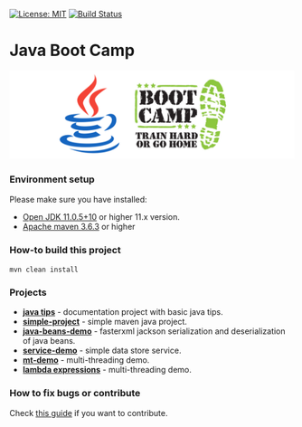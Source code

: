 [![License: MIT](https://img.shields.io/badge/License-MIT-yellow.svg)](https://opensource.org/licenses/MIT)
[![Build Status](https://travis-ci.org/jveverka/java-boot-camp.svg?branch=master)](https://travis-ci.org/jveverka/java-boot-camp)

# Java Boot Camp

![logo](docs/java-bootcamp.png)

### Environment setup
Please make sure you have installed:
* [Open JDK 11.0.5+10](https://adoptopenjdk.net/releases.html?variant=openjdk11&jvmVariant=hotspot) or higher 11.x version.
* [Apache maven 3.6.3](https://maven.apache.org/download.cgi) or higher

### How-to build this project
```
mvn clean install
```

### Projects
* [__java tips__](docs/JAVA-TIPS.md) - documentation project with basic java tips.
* [__simple-project__](simple-project) - simple maven java project.
* [__java-beans-demo__](java-bean-demo) - fasterxml jackson serialization and deserialization of java beans.
* [__service-demo__](service-demo) - simple data store service.
* [__mt-demo__](mt-demo) - multi-threading demo.
* [__lambda expressions__](lambdas) - multi-threading demo.

### How to fix bugs or contribute
Check [this guide](https://github.com/jveverka/do-not-ask-why/blob/master/github/README.md) if you want to contribute.
